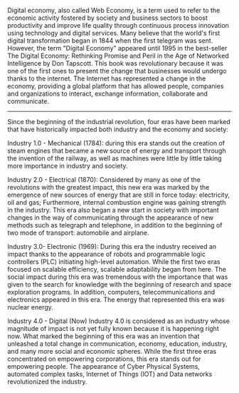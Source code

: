 Digital economy, also called Web Economy, is a term used to refer to the economic activity fostered by society and business sectors to boost productivity and improve life quality through continuous process innovation using technology and digital services.
Many believe that the world's first digital transformation began in 1844 when the first telegram was sent. However, the term "Digital Economy" appeared until 1995 in the best-seller The Digital Economy: Rethinking Promise and Peril in the Age of Networked Intelligence by Don Tapscott.
This book was revolutionary because it was one of the first ones to present the change that businesses would undergo thanks to the internet. The Internet has represented a change in the economy, providing a global platform that has allowed people, companies and organizations to interact, exchange information, collaborate and communicate.

-------------------------------------------------------------------------------------------------------------------------------
Since the beginning of the industrial revolution, four eras have been marked that have historically impacted both industry and the economy and society:

Industry 1.0 - Mechanical (1784): during this era stands out the creation of steam engines that became a new source of energy and transport through the invention of the railway, as well as machines were little by little taking more importance in industry and society.

Industry 2.0 - Electrical (1870): Considered by many as one of the revolutions with the greatest impact, this new era was marked by the emergence of new sources of energy that are still in force today: electricity, oil and gas; Furthermore, internal combustion engine was gaining strength in the industry.
This era also began a new start in society with important changes in the way of communicating through the appearance of new methods such as telegraph and telephone, in addition to the beginning of two mode of transport: automobile and airplane.

Industry 3.0- Electronic (1969): During this era the industry received an impact thanks to the appearance of robots and programmable logic controllers (PLC) initiating high-level automation. While the first two eras focused on scalable efficiency, scalable adaptability began from here.
The social impact during this era was tremendous with the importance that was given to the search for knowledge with the beginning of research and space exploration programs. In addition, computers, telecommunications and electronics appeared in this era.
The energy that represented this era was nuclear energy.

Industry 4.0 - Digital (Now)
Industry 4.0 is considered as an industry whose magnitude of impact is not yet fully known because it is happening right now.
What marked the beginning of this era was an invention that unleashed a total change in communication, economy, education, industry, and many more social and economic spheres.
While the first three eras concentrated on empowering corporations, this era stands out for empowering people. The appearance of Cyber ​​Physical Systems, automated complex tasks, Internet of Things (IOT) and Data networks revolutionized the industry.
